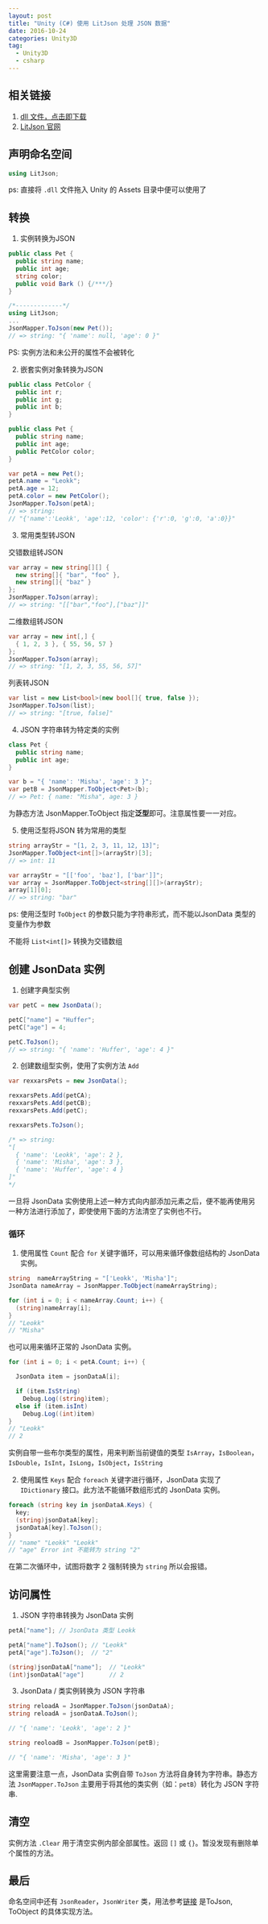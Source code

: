 ```yaml
---
layout: post
title: "Unity (C#) 使用 LitJson 处理 JSON 数据"
date: 2016-10-24
categories: Unity3D
tag:
  - Unity3D
  - csharp
---
```


## 相关链接
1. [dll 文件，点击即下载](https://github.com/lbv/litjson/releases/download/v0.9.0/LitJson.dll)
2. [LitJson 官网](http://lbv.github.io/litjson/)

## 声明命名空间

``` csharp
using LitJson;
```

ps:  直接将 `.dll` 文件拖入 Unity 的 Assets 目录中便可以使用了

## 转换

1. 实例转换为JSON

  ``` csharp
  public class Pet {
    public string name;
    public int age;
    string color;
    public void Bark () {/***/}
  }

  /*-------------*/
  using LitJson;
  ...
  JsonMapper.ToJson(new Pet());
  // => string: "{ 'name': null, 'age': 0 }"
  ```

PS: 实例方法和未公开的属性不会被转化

2. 嵌套实例对象转换为JSON

  ``` csharp
  public class PetColor {
    public int r;
    public int g;
    public int b;
  }

  public class Pet {
    public string name;
    public int age;
    public PetColor color;
  }
  ```

  ``` csharp
  var petA = new Pet();
  petA.name = "Leokk";
  petA.age = 12;
  petA.color = new PetColor();
  JsonMapper.ToJson(petA);
  // => string: 
  // "{'name':'Leokk', 'age':12, 'color': {'r':0, 'g':0, 'a':0}}"
  ```

3. 常用类型转JSON

 交错数组转JSON

  ``` csharp
  var array = new string[][] { 
    new string[]{ "bar", "foo" }, 
    new string[]{ "baz" }
  };
  JsonMapper.ToJson(array);
  // => string: "[["bar","foo"],["baz"]]"
  ```

 二维数组转JSON

  ``` csharp
  var array = new int[,] { 
    { 1, 2, 3 }, { 55, 56, 57 }
  };
  JsonMapper.ToJson(array);
  // => string: "[1, 2, 3, 55, 56, 57]"
  ```

 列表转JSON

  ``` csharp
  var list = new List<bool>(new bool[]{ true, false });
  JsonMapper.ToJson(list);
  // => string: "[true, false]"
  ```

4. JSON 字符串转为特定类的实例

  ``` csharp
  class Pet { 
    public string name; 
    public int age;
  }

  var b = "{ 'name': 'Misha', 'age': 3 }";
  var petB = JsonMapper.ToObject<Pet>(b);
  // => Pet: { name: "Misha", age: 3 }
  ```

为静态方法 JsonMapper.ToObject 指定**泛型**即可。注意属性要一一对应。

5. 使用泛型将JSON 转为常用的类型

  ``` csharp
  string arrayStr = "[1, 2, 3, 11, 12, 13]";
  JsonMapper.ToObject<int[]>(arrayStr)[3];
  // => int: 11
  ```

  ``` csharp
  var arrayStr = "[['foo', 'baz'], ['bar']]";
  var array = JsonMapper.ToObject<string[][]>(arrayStr);
  array[1][0];
  // => string: "bar"
  ```

ps: 使用泛型时 `ToObject` 的参数只能为字符串形式，而不能以JsonData 类型的变量作为参数

不能将 `List<int[]>` 转换为交错数组

## 创建 JsonData 实例
1. 创建字典型实例

  ``` csharp
  var petC = new JsonData();
  
  petC["name"] = "Huffer";
  petC["age"] = 4;

  petC.ToJson();
  // => string: "{ 'name': 'Huffer', 'age': 4 }"
  ```

2. 创建数组型实例，使用了实例方法 `Add`

  ``` csharp
  var rexxarsPets = new JsonData();
  
  rexxarsPets.Add(petCA);
  rexxarsPets.Add(petCB);
  rexxarsPets.Add(petC);

  rexxarsPets.ToJson();

  /* => string:
  "[
    { 'name': 'Leokk', 'age': 2 },
    { 'name': 'Misha', 'age': 3 },
    { 'name': 'Huffer', 'age': 4 }
  ]"
  */
```
一旦将 JsonData 实例使用上述一种方式向内部添加元素之后，便不能再使用另一种方法进行添加了，即使使用下面的方法清空了实例也不行。



### 循环

1. 使用属性 `Count` 配合 `for` 关键字循环，可以用来循环像数组结构的 JsonData 实例。
  
  ``` csharp
  string  nameArrayString = "['Leokk', 'Misha']";
  JsonData nameArray = JsonMapper.ToObject(nameArrayString);

  for (int i = 0; i < nameArray.Count; i++) {
    (string)nameArray[i];
  }
  // "Leokk"
  // "Misha"
  ```

  也可以用来循环正常的 JsonData 实例。

  ``` csharp
  for (int i = 0; i < petA.Count; i++) {

    JsonData item = jsonDataA[i];

    if (item.IsString)
      Debug.Log((string)item);
    else if (item.isInt)
      Debug.Log((int)item)
  }
  // "Leokk"
  // 2
  ```

实例自带一些布尔类型的属性，用来判断当前键值的类型
`IsArray`，`IsBoolean`，`IsDouble`，`IsInt`，`IsLong`，`IsObject`，`IsString`

2. 使用属性 `Keys` 配合 `foreach` 关键字进行循环，JsonData 实现了 `IDictionary`  接口。此方法不能循环数组形式的 JsonData 实例。

  ``` csharp
  foreach (string key in jsonDataA.Keys) {
    key;
    (string)jsonDataA[key];
    jsonDataA[key].ToJson();
  }
  // "name" "Leokk" "Leokk"
  // "age" Error int 不能转为 string "2"
  ```

在第二次循环中，试图将数字 2 强制转换为 `string` 所以会报错。


## 访问属性

1. JSON 字符串转换为 JsonData 实例

  ``` csharp
  petA["name"]; // JsonData 类型 Leokk
  
  petA["name"].ToJson(); // "Leokk"
  petA["age"].ToJson();  // "2"
  
  (string)jsonDataA["name"];  // "Leokk"
  (int)jsonDataA["age"]       // 2
  ```

3. JsonData /  类实例转换为 JSON 字符串

  ``` csharp
  string reloadA = JsonMapper.ToJson(jsonDataA);
  string reloadA = jsonDataA.ToJson();

  // "{ 'name': 'Leokk', 'age': 2 }"
  
  string reoloadB = JsonMapper.ToJson(petB);  
  
  // "{ 'name': 'Misha', 'age': 3 }"
  ```
  这里需要注意一点，JsonData 实例自带 `ToJson` 方法将自身转为字符串。静态方法 `JsonMapper.ToJson` 主要用于将其他的类实例（如：`petB`）转化为 JSON 字符串.

## 清空

实例方法 `.Clear` 用于清空实例内部全部属性。返回 `[]` 或 `{}`。暂没发现有删除单个属性的方法。

## 最后

命名空间中还有 `JsonReader`，`JsonWriter` 类，用法参考[链接](http://www.cnblogs.com/peiandsky/archive/2012/04/20/2459219.html) 是ToJson, ToObject 的具体实现方法。